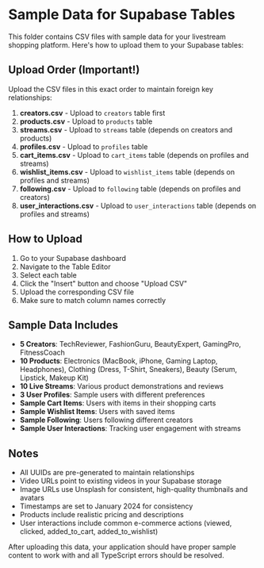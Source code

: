 
# Sample Data for Supabase Tables

This folder contains CSV files with sample data for your livestream shopping platform. Here's how to upload them to your Supabase tables:

## Upload Order (Important!)

Upload the CSV files in this exact order to maintain foreign key relationships:

1. **creators.csv** - Upload to `creators` table first
2. **products.csv** - Upload to `products` table 
3. **streams.csv** - Upload to `streams` table (depends on creators and products)
4. **profiles.csv** - Upload to `profiles` table
5. **cart_items.csv** - Upload to `cart_items` table (depends on profiles and streams)
6. **wishlist_items.csv** - Upload to `wishlist_items` table (depends on profiles and streams)
7. **following.csv** - Upload to `following` table (depends on profiles and creators)
8. **user_interactions.csv** - Upload to `user_interactions` table (depends on profiles and streams)

## How to Upload

1. Go to your Supabase dashboard
2. Navigate to the Table Editor
3. Select each table
4. Click the "Insert" button and choose "Upload CSV"
5. Upload the corresponding CSV file
6. Make sure to match column names correctly

## Sample Data Includes

- **5 Creators**: TechReviewer, FashionGuru, BeautyExpert, GamingPro, FitnessCoach
- **10 Products**: Electronics (MacBook, iPhone, Gaming Laptop, Headphones), Clothing (Dress, T-Shirt, Sneakers), Beauty (Serum, Lipstick, Makeup Kit)
- **10 Live Streams**: Various product demonstrations and reviews
- **3 User Profiles**: Sample users with different preferences
- **Sample Cart Items**: Users with items in their shopping carts
- **Sample Wishlist Items**: Users with saved items
- **Sample Following**: Users following different creators
- **Sample User Interactions**: Tracking user engagement with streams

## Notes

- All UUIDs are pre-generated to maintain relationships
- Video URLs point to existing videos in your Supabase storage
- Image URLs use Unsplash for consistent, high-quality thumbnails and avatars
- Timestamps are set to January 2024 for consistency
- Products include realistic pricing and descriptions
- User interactions include common e-commerce actions (viewed, clicked, added_to_cart, added_to_wishlist)

After uploading this data, your application should have proper sample content to work with and all TypeScript errors should be resolved.
